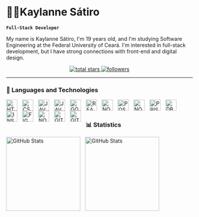 # 👩‍💻Kaylanne Sátiro

**`Full-Stack Developer`**

My name is Kaylanne Sátiro, I'm 19 years old, and I'm studying Software Engineering at the Federal University of Ceará. I'm interested in full-stack development, but I have strong connections with front-end and digital design.

<p align="center">
  <a href="https://github.com/kaylannesatiro?tab=repositories&sort=stargazers">
    <img 
    alt="total stars" 
    title="Total stars on GitHub" 
    src="https://custom-icon-badges.demolab.com/github/stars/kaylannesatiro?color=fa7697&style=for-the-badge&labelColor=fa4e79&logo=star"
    />
    </a>
  <a href="https://github.com/kaylannesatiro?tab=followers">
    <img alt="followers" 
    title="Follow me on Github" 
    src="https://custom-icon-badges.demolab.com/github/followers/kaylannesatiro?color=fa7697&labelColor=fa4e79&style=for-the-badge&logo=person-add&label=Follow&logoColor=white"
    />
    </a>
</p>

---
### 🤖 Languages ​​and Technologies

<img 
    align="left"
    alt="HTML"
    title="HTML"
    width="30px"
    style="padding-right: 10px"
    src="https://cdn.jsdelivr.net/gh/devicons/devicon@latest/icons/html5/html5-original.svg" 
/>

<img 
    align="left"
    alt="CSS"
    title="CSS"
    width="30px"
    style="padding-right: 10px"
    src="https://cdn.jsdelivr.net/gh/devicons/devicon@latest/icons/css3/css3-original.svg" 
/>

<img 
    align="left"
    alt="JAVASCRIPT"
    title="JAVASCRIPT"
    width="30px"
    style="padding-right: 10px"
    src="https://cdn.jsdelivr.net/gh/devicons/devicon@latest/icons/javascript/javascript-original.svg"         
/>
          
<img 
    align="left"
    alt="JAVA"
    title="JAVA"
    width="30px"
    style="padding-right: 10px"
    src="https://cdn.jsdelivr.net/gh/devicons/devicon@latest/icons/java/java-original.svg" 
/>

<img 
    align="left"
    alt="GOLANG"
    title="GOLANG"
    width="30px"
    style="padding-right: 10px"
    src="https://cdn.jsdelivr.net/gh/devicons/devicon@latest/icons/go/go-original-wordmark.svg" 
/>

<img 
    align="left"
    alt="REACT"
    title="REACT"
    width="30px"
    style="padding-right: 10px"
    src="https://cdn.jsdelivr.net/gh/devicons/devicon@latest/icons/react/react-original.svg"
/>

<img 
    align="left"
    alt="NODEJS"
    title="NODEJS"
    width="30px"
    style="padding-right: 10px"
    src="https://cdn.jsdelivr.net/gh/devicons/devicon@latest/icons/nodejs/nodejs-original.svg" 
/>

<img 
    align="left"
    alt="POSTGRESQL"
    title="POSTGRESQL"
    width="30px"
    style="padding-right: 10px"
    src="https://cdn.jsdelivr.net/gh/devicons/devicon@latest/icons/postgresql/postgresql-original.svg" 
/>

<img 
    align="left"
    alt="NODEMON"
    title="NODEMON"
    width="30px"
    style="padding-right: 10px"
    src="https://cdn.jsdelivr.net/gh/devicons/devicon@latest/icons/nodemon/nodemon-original.svg" 
/>

<img 
    align="left"
    alt="PRISMA"
    title="PRISMA"
    width="30px"
    style="padding-right: 10px"
    src="https://cdn.jsdelivr.net/gh/devicons/devicon@latest/icons/prisma/prisma-original.svg" 
/>

<img 
    align="left"
    alt="DBEAVER"
    title="DBEAVER"
    width="30px"
    style="padding-right: 10px"
    src="https://cdn.jsdelivr.net/gh/devicons/devicon@latest/icons/dbeaver/dbeaver-original.svg"
/>

<img 
    align="left"
    alt="INSOMNIA"
    title="INSOMNIA"
    width="30px"
    style="padding-right: 10px"
    src="https://cdn.jsdelivr.net/gh/devicons/devicon@latest/icons/insomnia/insomnia-original.svg"
/>

<img 
    align="left"
    alt="FIGMA"
    title="FIGMA"
    width="30px"
    style="padding-right: 10px"
    src="https://cdn.jsdelivr.net/gh/devicons/devicon@latest/icons/figma/figma-original.svg"
/>

<img 
    align="left"
    alt="NOTION"
    title="NOTION"
    width="30px"
    style="padding-right: 10px"
    src="https://cdn.jsdelivr.net/gh/devicons/devicon@latest/icons/notion/notion-original.svg"
/>

<img 
    align="left"
    alt="GIT"
    title="GIT"
    width="30px"
    style="padding-right: 10px"
    src="https://cdn.jsdelivr.net/gh/devicons/devicon@latest/icons/git/git-original-wordmark.svg"
/>

<img 
    align="left"
    alt="GITHUB"
    title="GITHUB"
    width="30px"
    style="padding-right: 10px"
    src="https://cdn.jsdelivr.net/gh/devicons/devicon@latest/icons/github/github-original.svg"
/>

<br/>
<br/>

### 📊 Statistics

<img
    align="left"
    alt= "GitHub Stats"
    height="200px"
    style="padding-right: 10px"
    src= "https://github-readme-stats.vercel.app/api?username=kaylannesatiro&show=reviews&show_icons=true&theme=omni&include_all_commits=true"
/>
<img
    align="left"
    alt= "GitHub Stats"
    height="200px"
    style="padding-right: 10px"
    src= "https://github-readme-stats.vercel.app/api/top-langs/?username=kaylannesatiro&theme=omni&layout=compact&custom_title=Languages&langs_count=9"
/>

